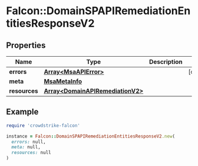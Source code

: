 # Falcon::DomainSPAPIRemediationEntitiesResponseV2

## Properties

| Name | Type | Description | Notes |
| ---- | ---- | ----------- | ----- |
| **errors** | [**Array&lt;MsaAPIError&gt;**](MsaAPIError.md) |  | [optional] |
| **meta** | [**MsaMetaInfo**](MsaMetaInfo.md) |  |  |
| **resources** | [**Array&lt;DomainAPIRemediationV2&gt;**](DomainAPIRemediationV2.md) |  |  |

## Example

```ruby
require 'crowdstrike-falcon'

instance = Falcon::DomainSPAPIRemediationEntitiesResponseV2.new(
  errors: null,
  meta: null,
  resources: null
)
```

